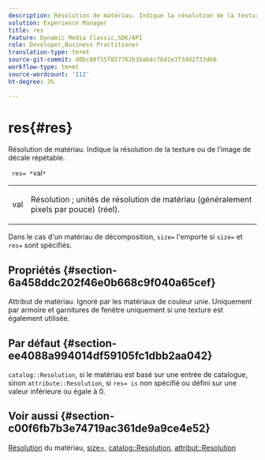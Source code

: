 ```yaml
---
description: Résolution de matériau. Indique la résolution de la texture ou de l’image de décale répétable.
solution: Experience Manager
title: res
feature: Dynamic Media Classic,SDK/API
role: Developer,Business Practitioner
translation-type: tm+mt
source-git-commit: d0bc88f55f857762b3bab4c76d1e3f3dd2733d60
workflow-type: tm+mt
source-wordcount: '112'
ht-degree: 3%

---
```



# res{#res}

Résolution de matériau. Indique la résolution de la texture ou de l’image de décale répétable.

` res= *`val`*`

<table id="simpletable_2004B804D46E43C090E59BBFF8144598"> 
 <tr class="strow"> 
  <td class="stentry"> <p> <span class="varname"> val  </span> </p> </td> 
  <td class="stentry"> <p>Résolution ; unités de résolution de matériau (généralement pixels par pouce) (réel). </p> </td> 
 </tr> 
</table>

Dans le cas d&#39;un matériau de décomposition, `size=` l&#39;emporte si `size=` et `res=` sont spécifiés.

## Propriétés {#section-6a458ddc202f46e0b668c9f040a65cef}

Attribut de matériau. Ignoré par les matériaux de couleur unie. Uniquement par armoire et garnitures de fenêtre uniquement si une texture est également utilisée.

## Par défaut {#section-ee4088a994014df59105fc1dbb2aa042}

`catalog::Resolution`, si le matériau est basé sur une entrée de catalogue, sinon  `attribute::Resolution`, si  `res= is` non spécifié ou défini sur une valeur inférieure ou égale à 0.

## Voir aussi {#section-c00f6fb7b3e74719ac361de9a9ce4e52}

[Résolution](../../../../../ir-api/http-protocol/image-rendering-api-ref/c-ir-http-protocol-ref/c-ir-http-protocol-syntax-and-features/c-ir-vignettes/c-ir-material-resolution.md#concept-f60103c64e324e2cae78bd76dfb4de8b) du matériau,  [size=](../../../../../ir-api/http-protocol/image-rendering-api-ref/c-ir-http-protocol-ref/c-ir-http-protocol-command-reference/r-ir-http-size.md#reference-1220d6fbcde4479aba91de7adacdc988),  [catalog::Resolution](../../../../../ir-api/material-cat/image-rendering-api-ref/c-ir-material-catalog/c-ir-material-data-reference/r-ir-resolution-dataref.md#reference-6a2d64c2d72b438fade58a3391569da7),  [attribut::Resolution](../../../../../ir-api/material-cat/image-rendering-api-ref/c-ir-material-catalog/c-ir-attributes-reference/r-ir-resolution.md#reference-09fe14e6bfbf4db6b7f4369fffecc806)

